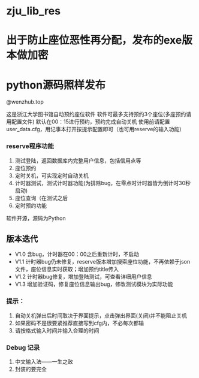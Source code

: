 # zju_lib_res
# 出于防止座位恶性再分配，发布的exe版本做加密
# python源码照样发布
@wenzhub.top

这是浙江大学图书馆自动预约座位软件
软件可最多支持预约3个座位(多座预约请用配置文件)
默认在00：15进行预约，预约完成自动关机
使用前请配置user_data.cfg，用记事本打开按提示配置即可（也可用reserve的输入功能）

### reserve程序功能
1. 测试登陆，返回数据库内完整用户信息，包括信用点等
2. 座位预约
3. 定时关机，可实现定时自动关机
4. 计时器测试，测试计时器功能(为排除bug，在零点时计时器皆为倒计时30秒启动)
5. 座位查询（在测试之后
6. 定时预约功能


软件开源，源码为Python


## 版本迭代
- V1.0 含bug，计时器在00：00之后重新计时，不启动
- V1.1 计时器bug仍未修复，reserve版本增加搜索座位功能，不再依赖于json文件，座位信息实时获取；增加预约title传入
- V1.2 计时器bug修复，增加登陆测试，可查看详细用户信息
- V1.3 增加验证码，修复座位信息输出bug，修改测试模块为实际功能

### 提示：
1. 自动关机弹出后时间取决于界面提示，点击弹出界面(关闭)并不能阻止关机
2. 如果密码不是很要紧推荐直接写到cfg内，不必每次都输
3. 请按格式输入时间并输入合理的时间

### Debug 记录

1. 中文输入法——一生之敌
2. 封装的要完全
   
